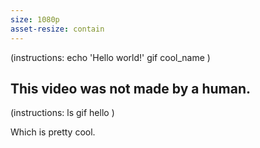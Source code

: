 ```yaml
---
size: 1080p
asset-resize: contain
---
```

(instructions:
	echo 'Hello world!'
	gif
	cool_name
)

This video was not made by a human.
---
(instructions:
	ls
	gif
	hello
)

Which is pretty cool.
